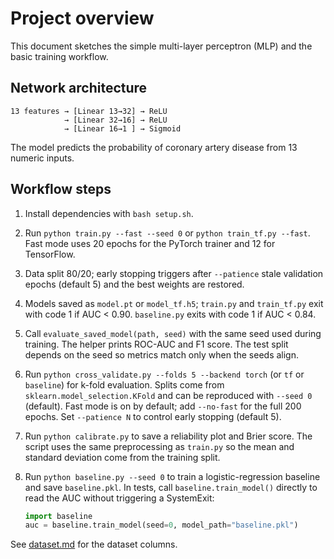 # Project overview

This document sketches the simple multi-layer perceptron (MLP) and the basic
training workflow.

## Network architecture

```text
13 features → [Linear 13→32] → ReLU
            → [Linear 32→16] → ReLU
            → [Linear 16→1 ] → Sigmoid
```

The model predicts the probability of coronary artery disease from 13 numeric
inputs.

## Workflow steps

1. Install dependencies with `bash setup.sh`.

2. Run `python train.py --fast --seed 0` or `python train_tf.py --fast`.
   Fast mode uses 20 epochs for the PyTorch trainer and 12 for TensorFlow.

3. Data split 80/20; early stopping triggers after `--patience` stale
   validation epochs (default 5) and the best weights are restored.

4. Models saved as `model.pt` or `model_tf.h5`; `train.py` and `train_tf.py`
   exit with code 1 if AUC < 0.90. `baseline.py` exits with code 1 if AUC
   < 0.84.

5. Call `evaluate_saved_model(path, seed)` with the same seed used during
   training. The helper prints ROC-AUC and F1 score. The test split depends on
   the seed so metrics match only when the seeds align.

6. Run `python cross_validate.py --folds 5 --backend torch` (or `tf` or
   `baseline`) for k-fold evaluation. Splits come from
   `sklearn.model_selection.KFold` and can be reproduced with `--seed 0`
   (default). Fast mode is on by default; add `--no-fast` for the full
   200 epochs. Set `--patience N` to control early stopping (default 5).

7. Run `python calibrate.py` to save a reliability plot and Brier score.
   The script uses the same preprocessing as `train.py` so the mean and
   standard deviation come from the training split.

8. Run `python baseline.py --seed 0` to train a logistic-regression baseline
   and save `baseline.pkl`. In tests, call `baseline.train_model()` directly
   to read the AUC without triggering a SystemExit:

   ```python
   import baseline
   auc = baseline.train_model(seed=0, model_path="baseline.pkl")
   ```

See [dataset.md](dataset.md) for the dataset columns.
